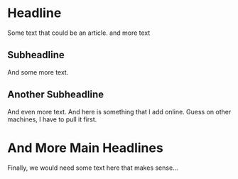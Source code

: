 # Headline

Some text that could be an article.
and more text

## Subheadline

And some more text.

## Another Subheadline

And even more text.
And here is something that I add online. Guess on other machines, I have to pull it first.

# And More Main Headlines

Finally, we would need some text here that makes sense...

